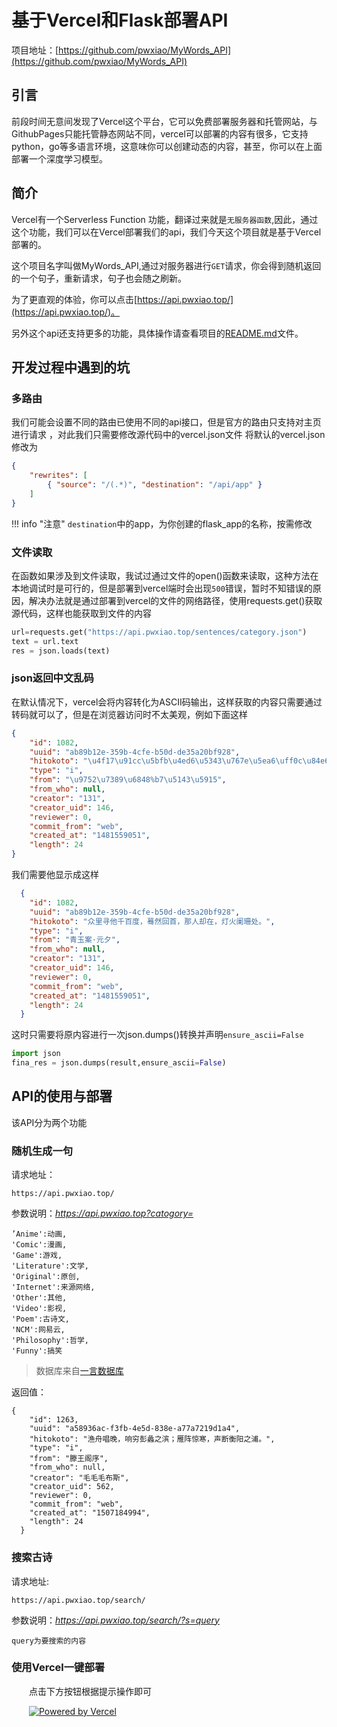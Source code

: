 # 基于Vercel和Flask部署API

项目地址：[https://github.com/pwxiao/MyWords_API](https://github.com/pwxiao/MyWords_API)

## 引言

前段时间无意间发现了Vercel这个平台，它可以免费部署服务器和托管网站，与GithubPages只能托管静态网站不同，vercel可以部署的内容有很多，它支持python，go等多语言环境，这意味你可以创建动态的内容，甚至，你可以在上面部署一个深度学习模型。

## 简介
Vercel有一个Serverless Function 功能，翻译过来就是`无服务器函数`,因此，通过这个功能，我们可以在Vercel部署我们的api，我们今天这个项目就是基于Vercel部署的。

这个项目名字叫做MyWords_API,通过对服务器进行`GET`请求，你会得到随机返回的一个句子，重新请求，句子也会随之刷新。

为了更直观的体验，你可以点击[https://api.pwxiao.top/](https://api.pwxiao.top/)。

另外这个api还支持更多的功能，具体操作请查看项目的[README.md](https://github.com/pwxiao/MyWords_API)文件。

## 开发过程中遇到的坑

### 多路由

我们可能会设置不同的路由已使用不同的api接口，但是官方的路由只支持对主页进行请求
，对此我们只需要修改源代码中的vercel.json文件
将默认的vercel.json修改为
```json
{
    "rewrites": [
        { "source": "/(.*)", "destination": "/api/app" }
    ]
}
```
!!! info "注意"
    `destination`中的app，为你创建的flask_app的名称，按需修改

### 文件读取
在函数如果涉及到文件读取，我试过通过文件的open()函数来读取，这种方法在本地调试时是可行的，但是部署到vercel端时会出现`500`错误，暂时不知错误的原因，解决办法就是通过部署到vercel的文件的网络路径，使用requests.get()获取源代码，这样也能获取到文件的内容

```python
url=requests.get("https://api.pwxiao.top/sentences/category.json")
text = url.text
res = json.loads(text)
```

### json返回中文乱码

在默认情况下，vercel会将内容转化为ASCII码输出，这样获取的内容只需要通过转码就可以了，但是在浏览器访问时不太美观，例如下面这样

```json
{
    "id": 1082,
    "uuid": "ab89b12e-359b-4cfe-b50d-de35a20bf928",
    "hitokoto": "\u4f17\u91cc\u5bfb\u4ed6\u5343\u767e\u5ea6\uff0c\u84e6\u7136\u56de\u9996\uff0c\u90a3\u4eba\u5374\u5728\uff0c\u706f\u706b\u9611\u73ca\u5904\u3002",
    "type": "i",
    "from": "\u9752\u7389\u6848%b7\u5143\u5915",
    "from_who": null,
    "creator": "131",
    "creator_uid": 146,
    "reviewer": 0,
    "commit_from": "web",
    "created_at": "1481559051",
    "length": 24
}
```
我们需要他显示成这样
```json
  {
    "id": 1082,
    "uuid": "ab89b12e-359b-4cfe-b50d-de35a20bf928",
    "hitokoto": "众里寻他千百度，蓦然回首，那人却在，灯火阑珊处。",
    "type": "i",
    "from": "青玉案·元夕",
    "from_who": null,
    "creator": "131",
    "creator_uid": 146,
    "reviewer": 0,
    "commit_from": "web",
    "created_at": "1481559051",
    "length": 24
  }
```
这时只需要将原内容进行一次json.dumps()转换并声明`ensure_ascii=False`

```python
import json
fina_res = json.dumps(result,ensure_ascii=False)

```

## API的使用与部署

该API分为两个功能

### 随机生成一句

请求地址：

```url
https://api.pwxiao.top/
```

参数说明：*https://api.pwxiao.top?catogory=*
```
’Anime':动画,
'Comic':漫画,
'Game':游戏,
'Literature':文学,
'Original':原创,
'Internet':来源网络,
'Other':其他,
'Video':影视,
'Poem':古诗文,
'NCM':网易云,
'Philosophy':哲学,
'Funny':搞笑
```
>数据库来自[一言数据库](https://github.com/hitokoto-osc/sentences-bundle)

返回值：
```
{
    "id": 1263,
    "uuid": "a58936ac-f3fb-4e5d-838e-a77a7219d1a4",
    "hitokoto": "渔舟唱晚，响穷彭蠡之滨；雁阵惊寒，声断衡阳之浦。",
    "type": "i",
    "from": "滕王阁序",
    "from_who": null,
    "creator": "毛毛毛布斯",
    "creator_uid": 562,
    "reviewer": 0,
    "commit_from": "web",
    "created_at": "1507184994",
    "length": 24
  }
```

### 搜索古诗

请求地址:

```url
https://api.pwxiao.top/search/
```

参数说明：*https://api.pwxiao.top/search/?s=query*
```
query为要搜索的内容
```







### 使用Vercel一键部署

&emsp;&emsp;点击下方按钮根据提示操作即可

&emsp;&emsp;[![Powered by Vercel](https://www.datocms-assets.com/31049/1618983297-powered-by-vercel.svg)](https://vercel.com/new/clone?repository-url=https://github.com/pwxiao/MyWords_API)









